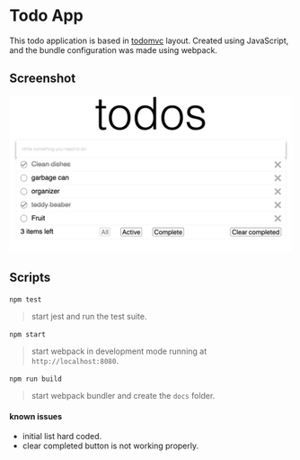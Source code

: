 # Todo App

This todo application is based in [todomvc](todomvc.com) layout.
Created using JavaScript, and the bundle configuration was made using webpack.

## Screenshot
![App screenshot](./docs/assets/app.png)

## Scripts

  `npm test`
  > start jest and run the test suite.

  `npm start`
  > start webpack in development mode running at `http://localhost:8080`.

  `npm run build`
  > start webpack bundler and create the `docs` folder.

  #### known issues
   - initial list hard coded.
   - clear completed button is not working properly.
